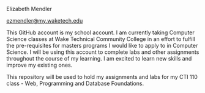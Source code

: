 Elizabeth Mendler

ezmendler@my.waketech.edu

This GitHub account is my school account. I am currently taking Computer Science classes at Wake Technical Community College in an effort to fulfill the pre-requisites for masters programs I would like to apply to in Computer Science. I will be using this account to complete labs and other assignments throughout the course of my learning. I am excited to learn new skills and improve my existing ones. 

This repository will be used to hold my assignments and labs for my CTI 110 class - Web, Programming and Database Foundations. 
